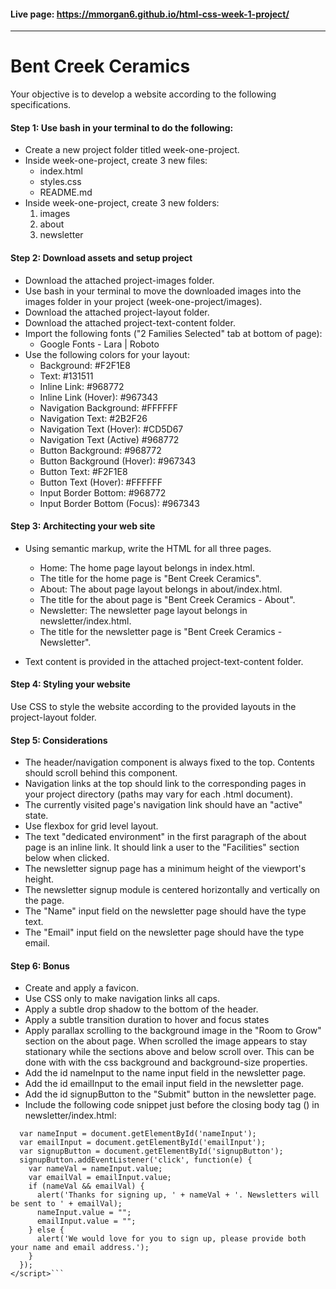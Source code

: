 #### Live page: https://mmorgan6.github.io/html-css-week-1-project/

***

# Bent Creek Ceramics  

Your objective is to develop a website according to the following specifications.

#### Step 1: Use bash in your terminal to do the following:

* Create a new project folder titled week-one-project.
* Inside week-one-project, create 3 new files:
  * index.html
  * styles.css
  * README.md
* Inside week-one-project, create 3 new folders:
  1. images
  2. about
  3. newsletter

#### Step 2: Download assets and setup project

* Download the attached project-images folder.
* Use bash in your terminal to move the downloaded images into the images folder in your project (week-one-project/images).
* Download the attached project-layout folder.
* Download the attached project-text-content folder.
* Import the following fonts ("2 Families Selected" tab at bottom of page):
  * Google Fonts - Lara | Roboto
* Use the following colors for your layout:
  * Background: #F2F1E8
  * Text: #131511
  * Inline Link: #968772
  * Inline Link (Hover): #967343
  * Navigation Background: #FFFFFF
  * Navigation Text: #2B2F26
  * Navigation Text (Hover): #CD5D67
  * Navigation Text (Active) #968772
  * Button Background: #968772
  * Button Background (Hover): #967343
  * Button Text: #F2F1E8
  * Button Text (Hover): #FFFFFF
  * Input Border Bottom: #968772
  * Input Border Bottom (Focus): #967343
  
#### Step 3: Architecting your web site

* Using semantic markup, write the HTML for all three pages.
  * Home: The home page layout belongs in index.html.
  * The title for the home page is "Bent Creek Ceramics".
  * About: The about page layout belongs in about/index.html.
  * The title for the about page is "Bent Creek Ceramics - About".
  * Newsletter: The newsletter page layout belongs in newsletter/index.html.
  * The title for the newsletter page is "Bent Creek Ceramics - Newsletter".

* Text content is provided in the attached project-text-content folder.

#### Step 4: Styling your website

Use CSS to style the website according to the provided layouts in the project-layout folder.

#### Step 5: Considerations

* The header/navigation component is always fixed to the top. Contents should scroll behind this component.
* Navigation links at the top should link to the corresponding pages in your project directory (paths may vary for each .html document).
* The currently visited page's navigation link should have an "active" state.
* Use flexbox for grid level layout.
* The text "dedicated environment" in the first paragraph of the about page is an inline link. It should link a user to the "Facilities" section below when clicked.
* The newsletter signup page has a minimum height of the viewport's height.
* The newsletter signup module is centered horizontally and vertically on the page.
* The "Name" input field on the newsletter page should have the type text.
* The "Email" input field on the newsletter page should have the type email.

#### Step 6: Bonus

* Create and apply a favicon.
* Use CSS only to make navigation links all caps.
* Apply a subtle drop shadow to the bottom of the header.
* Apply a subtle transition duration to hover and focus states
* Apply parallax scrolling to the background image in the "Room to Grow" section on the about page. When scrolled the image appears to stay stationary while the sections above and below scroll over. This can be done with with the css background and background-size properties.
* Add the id nameInput to the name input field in the newsletter page.
* Add the id emailInput to the email input field in the newsletter page.
* Add the id signupButton to the "Submit" button in the newsletter page.
* Include the following code snippet just before the closing body tag (</body>) in newsletter/index.html:
```<script type="text/javascript">
  var nameInput = document.getElementById('nameInput');
  var emailInput = document.getElementById('emailInput');
  var signupButton = document.getElementById('signupButton');
  signupButton.addEventListener('click', function(e) {
    var nameVal = nameInput.value;
    var emailVal = emailInput.value;
    if (nameVal && emailVal) {
      alert('Thanks for signing up, ' + nameVal + '. Newsletters will be sent to ' + emailVal);
      nameInput.value = "";
      emailInput.value = "";
    } else {
      alert('We would love for you to sign up, please provide both your name and email address.');
    }
  });
</script>```
